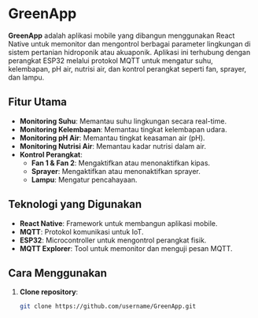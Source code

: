 # GreenApp

**GreenApp** adalah aplikasi mobile yang dibangun menggunakan React Native untuk memonitor dan mengontrol berbagai parameter lingkungan di sistem pertanian hidroponik atau akuaponik. Aplikasi ini terhubung dengan perangkat ESP32 melalui protokol MQTT untuk mengatur suhu, kelembapan, pH air, nutrisi air, dan kontrol perangkat seperti fan, sprayer, dan lampu.

## Fitur Utama

- **Monitoring Suhu**: Memantau suhu lingkungan secara real-time.
- **Monitoring Kelembapan**: Memantau tingkat kelembapan udara.
- **Monitoring pH Air**: Memantau tingkat keasaman air (pH).
- **Monitoring Nutrisi Air**: Memantau kadar nutrisi dalam air.
- **Kontrol Perangkat**:
  - **Fan 1 & Fan 2**: Mengaktifkan atau menonaktifkan kipas.
  - **Sprayer**: Mengaktifkan atau menonaktifkan sprayer.
  - **Lampu**: Mengatur pencahayaan.
  
## Teknologi yang Digunakan

- **React Native**: Framework untuk membangun aplikasi mobile.
- **MQTT**: Protokol komunikasi untuk IoT.
- **ESP32**: Microcontroller untuk mengontrol perangkat fisik.
- **MQTT Explorer**: Tool untuk memonitor dan menguji pesan MQTT.

## Cara Menggunakan

1. **Clone repository**:
   ```bash
   git clone https://github.com/username/GreenApp.git
